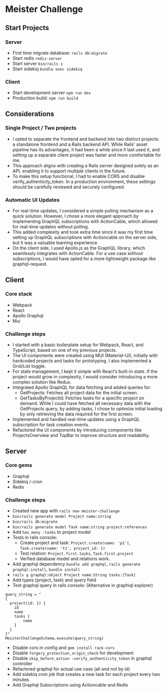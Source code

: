 # Meister Challenge
## Start Projects
### Server
- First time migrate database: `rails db:migrate`
- Start redis `redis-server`
- Start server `bin/rails s`
- Start sidekiq `bundle exec sidekiq`

### Client
- Start development server `npm run dev`
- Production build: `npm run build`

## Considerations
### Single Project / Two projects
- I opted to separate the frontend and backend into two distinct projects: a standalone frontend and a Rails backend API. While Rails' asset pipeline has its advantages, it had been a while since II last used it, and setting up a separate client project was faster and more comfortable for me.
- This approach aligns with creating a Rails server designed solely as an API, enabling it to support multiple clients in the future.
- To make this setup functional, I had to enable CORS and disable verify_authenticity_token. In a production environment, these settings should be carefully reviewed and securely configured.

### Automatic UI Updates
- For real-time updates, I considered a simple polling mechanism as a quick solution. However, I chose a more elegant approach by implementing GraphQL subscriptions with ActionCable, which allowed for real-time updates without polling.
- This added complexity and took extra time since it was my first time setting up GraphQL subscriptions with Actioncable on the server side, but it was a valuable learning experience.
- On the client side, I used Apollo.js as the GraphQL library, which seamlessly integrates with ActionCable. For a use case without subscriptions, I would have opted for a more lightweight package like graphql-request.

## Client
### Core stack
- Webpack
- React
- Apollo Graphql
- Mui

### Challenge steps
- I started with a basic boilerplate setup for Webpack, React, and TypeScript, based on one of my previous projects.
- The UI components were created using MUI (Material-UI), initially with hardcoded projects and tasks for prototyping. I also implemented a Grid/List toggle.
- For state management, I kept it simple with React’s built-in state. If the project would grow in complexity, I would consider introducing a more complex solution like Redux.
- Integrated Apollo GraphQL for data fetching and added queries for:
  - GetProjects: Fetches all project data for the initial screen.
  - GetTasksByProjectId: Fetches tasks for a specific project on demand. While I could have fetched all necessary data with the GetProjects query, by adding tasks, I chose to optimize initial loading by only retrieving the data required for the first screen.
- Implemented and handled real-time updates using a GraphQL subscription for task creation events.
- Refactored the UI components by introducing components like ProjectsOverview and TopBar to improve structure and readability.

## Server
### Core gems
- Graphql
- Sidekiq /-cron
- Redis

### Challenge steps
- Created new app with `rails new meister-challenge`
- `bin/rails generate model Project name:string`
- `bin/rails db:migrate`
- `bin/rails generate model Task name:string project:references`
- Add `has_many :tasks` to project model
- Tests in rails console:
    - Create project and task: `Project.create(name: 'p1')`, `Task.create(name: 't1', project_id: 1)`
    - Test relation: `Project.first.tasks`, `Task.first.project`
    - Verfied database model and relations work.
- Add graphql dependency `bundle add graphql`, `rails generate graphql:install`, `bundle install`
- `rails g graphql:object Project name:String tasks:[Task]`
- Add types (project, task) and query field
- Test graphql query in rails console: (Alternative in graphiql explorer)
```
query_string = "
{
  project(id: 1) {
    id
    name
    tasks {
        name
    }
  }
}"
MeisterChallengeSchema.execute(query_string)
```
- Disable cors in config and `gem install rack-cors`
- Disable `forgery_protection_origin_check` for development
- Disable `skip_before_action :verify_authenticity_token` in graphql controller
- Refactored graphql for actual use case (all and not by id)
- Add sidekiq cron job that creates a new task for each project every two minutes
- Add Graphql Subscriptions using Actioncable and Redis